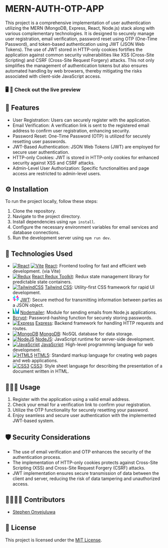# MERN-AUTH-OTP-APP

This project is a comprehensive implementation of user authentication utilizing the MERN (MongoDB, Express, React, Node.js) stack along with various complementary technologies. It is designed to securely manage user registration, email verification, password reset using OTP (One-Time Password), and token-based authentication using JWT (JSON Web Tokens). The use of JWT stored in HTTP-only cookies fortifies the application against common security vulnerabilities like XSS (Cross-Site Scripting) and CSRF (Cross-Site Request Forgery) attacks. This not only simplifies the management of authentication tokens but also ensures automated handling by web browsers, thereby mitigating the risks associated with client-side JavaScript access.

### 🖥️ 📲 Check out the live preview

<!-- [<kbd> <br> MERN AUTH OTP APP <br> </kbd>][Link]

[Link]: https://spring-bud-octopus-shoe.cyclic.app/ 'MERN AUTH OTP APP' -->

## 🔐 Features

- User Registration: Users can securely register with the application.
- Email Verification: A verification link is sent to the registered email address to confirm user registration, enhancing security.
- Password Reset: One-Time Password (OTP) is utilized for securely resetting user passwords.
- JWT-Based Authentication: JSON Web Tokens (JWT) are employed for secure user authentication.
- HTTP-only Cookies: JWT is stored in HTTP-only cookies for enhanced security against XSS and CSRF attacks.
- Admin-Level User Authorization: Specific functionalities and page access are restricted to admin-level users.

## ⚙️ Installation

To run the project locally, follow these steps:

1. Clone the repository.
2. Navigate to the project directory.
3. Install dependencies using `npm install`.
4. Configure the necessary environment variables for email services and database connections.
5. Run the development server using `npm run dev`.

## 🧠 Technologies Used

- <a href="https://reactjs.org/" target="_blank" rel="noreferrer"><img src="https://raw.githubusercontent.com/danielcranney/readme-generator/main/public/icons/skills/react-colored.svg" width="20" height="20" alt="React" /></a> <a href="https://vitejs.dev/" target="_blank" rel="noreferrer"><img src="https://raw.githubusercontent.com/danielcranney/readme-generator/main/public/icons/skills/vite-colored.svg" width="20" height="20" alt="Vite" /></a> [React](https://reactjs.org/): Frontend tooling for fast and efficient web development. (via Vite)
- <a href="https://redux.js.org/" target="_blank" rel="noreferrer"><img src="https://raw.githubusercontent.com/danielcranney/readme-generator/main/public/icons/skills/redux-colored.svg" width="20" height="20" alt="Redux" /></a> [React Redux Toolkit](https://redux.js.org/): Redux state management library for predictable state containers.
- <a href="https://tailwindcss.com/" target="_blank" rel="noreferrer"><img src="https://raw.githubusercontent.com/danielcranney/readme-generator/main/public/icons/skills/tailwindcss-colored.svg" width="20" height="20" alt="TailwindCSS" /></a> [Tailwind CSS](https://tailwindcss.com/): Utility-first CSS framework for rapid UI development.
- <a href="https://nodemailer.com/" target="_blank" rel="noreferrer"><img src="https://raw.githubusercontent.com/stevemarcel/SVG/main/img/json-web-tokens-jwt.svg" width="20" height="20" alt="JWT" /></a> [JWT](https://jwt.io/): Secure method for transmitting information between parties as a JSON object.
- <a href="https://nodemailer.com/" target="_blank" rel="noreferrer"><img src="https://raw.githubusercontent.com/stevemarcel/SVG/main/img/NodeMailer.svg" width="20" height="20" alt="NodeMailer" /></a> [Nodemailer](https://nodemailer.com/about/): Module for sending emails from Node.js applications.
- [Bcrypt](https://www.npmjs.com/package/bcrypt): Password-hashing function for securely storing passwords.
- <a href="https://expressjs.com/" target="_blank" rel="noreferrer"><img src="https://raw.githubusercontent.com/danielcranney/readme-generator/main/public/icons/skills/express-colored-dark.svg" width="20" height="20" alt="Express" /></a> [Express](https://expressjs.com/): Backend framework for handling HTTP requests and routes.
- <a href="https://www.mongodb.com/" target="_blank" rel="noreferrer"><img src="https://raw.githubusercontent.com/danielcranney/readme-generator/main/public/icons/skills/mongodb-colored.svg" width="20" height="20" alt="MongoDB" /></a> [MongoDB](https://www.mongodb.com/): NoSQL database for data storage.
- <a href="https://nodejs.org/en/" target="_blank" rel="noreferrer"><img src="https://raw.githubusercontent.com/danielcranney/readme-generator/main/public/icons/skills/nodejs-colored.svg" width="20" height="20" alt="NodeJS" /></a> [NodeJS](https://nodejs.org/en/): JavaScript runtime for server-side development.
- <a href="https://developer.mozilla.org/en-US/docs/Web/JavaScript" target="_blank" rel="noreferrer"><img src="https://raw.githubusercontent.com/danielcranney/readme-generator/main/public/icons/skills/javascript-colored.svg" width="20" height="20" alt="JavaScript" /></a> [JavaScript](https://developer.mozilla.org/en-US/docs/Web/JavaScript): High-level programming language for web development.
- <a href="https://developer.mozilla.org/en-US/docs/Glossary/HTML5" target="_blank" rel="noreferrer"><img src="https://raw.githubusercontent.com/danielcranney/readme-generator/main/public/icons/skills/html5-colored.svg" width="20" height="20" alt="HTML5" /></a> [HTML5](https://developer.mozilla.org/en-US/docs/Glossary/HTML5): Standard markup language for creating web pages and web applications.
- <a href="https://www.w3.org/TR/CSS/#css" target="_blank" rel="noreferrer"><img src="https://raw.githubusercontent.com/danielcranney/readme-generator/main/public/icons/skills/css3-colored.svg" width="20" height="20" alt="CSS3" /></a> [CSS3](https://www.w3.org/TR/CSS/#css): Style sheet language for describing the presentation of a document written in HTML.

## 👨🏾‍💻 Usage

1. Register with the application using a valid email address.
2. Check your email for a verification link to confirm your registration.
3. Utilize the OTP functionality for securely resetting your password.
4. Enjoy seamless and secure user authentication with the implemented JWT-based system.

## 🛡️ Security Considerations

- The use of email verification and OTP enhances the security of the authentication process.
- The implementation of HTTP-only cookies protects against Cross-Site Scripting (XSS) and Cross-Site Request Forgery (CSRF) attacks.
- JWT implementation ensures secure transmission of data between the client and server, reducing the risk of data tampering and unauthorized access.

## 🫱🏾‍🫲🏻 Contributors

- [Stephen Onyejuluwa](https://github.com/stevemarcel)

## 📜 License

This project is licensed under the [MIT License](https://opensource.org/licenses/MIT).

